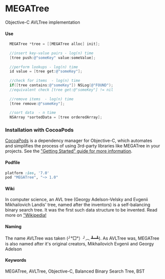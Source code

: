 # MEGATree
Objective-C AVLTree implementation

#### Use

```objective-c
  MEGATree *tree = [[MEGATree alloc] init];
  
  //insert key-value pairs - log(n) time
  [tree push:@"someKey" value:someValue];
  
  //perform lookups - log(n) time
  id value = [tree get:@"someKey"];
  
  //check for items  - log(n) time
  if([tree contains:@"someKey"]) NSLog(@"FOUND");
  //equivalent check [tree get:@"someKey"] != nil
  
  //remove items  - log(n) time
  [tree remove:@"someKey"];
  
  //sort data  - n time
  NSArray *sortedData = [tree orderedArray];
```

### Installation with CocoaPods

[CocoaPods](http://cocoapods.org) is a dependency manager for Objective-C, which automates and simplifies the process of using 3rd-party libraries like MEGATree in your projects. See the ["Getting Started" guide for more information](http://guides.cocoapods.org/using/getting-started.html).

#### Podfile

```ruby
platform :ios, '7.0'
pod "MEGATree", "~> 1.0"
```

#### Wiki
In computer science, an AVL tree (Georgy Adelson-Velsky and Evgenii Mikhailovich Landis' tree, named after the inventors) is a self-balancing binary search tree. It was the first such data structure to be invented. Read more on ["Wikipedia!](http://en.wikipedia.org/wiki/AVL_tree)

#### Naming
The name AVLTree was taken (╯°□°）╯︵ ┻━┻). As AVLTree was, MEGATree is also named after it's original creators, Mikhailovich Evgenii and Georgy Adelson

#### Keywords
MEGATree, AVLTree, Objective-C, Balanced Binary Search Tree, BST
